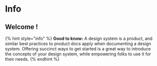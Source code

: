 # Info

## Welcome !

{% hint style="info" %}
**Good to know:** A design system is a product, and similar best practices to product docs apply when documenting a design system. Offering succinct ways to get started is a great way to introduce the  concepts of your design system, while empowering folks to use it for their needs.
{% endhint %}

##
